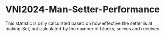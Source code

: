 # VNl2024-Man-Setter-Performance
This statistic is only calculated based on how effective the setter is at making Set, not calculated by the number of blocks, serves and receives
